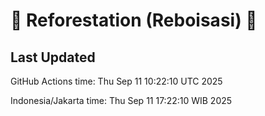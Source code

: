 
# 🌳 Reforestation (Reboisasi) 🌲

## Last Updated

GitHub Actions time: Thu Sep 11 10:22:10 UTC 2025

Indonesia/Jakarta time: Thu Sep 11 17:22:10 WIB 2025
